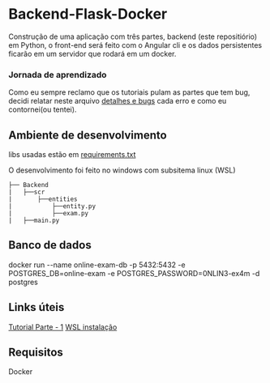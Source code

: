 # Backend-Flask-Docker

Construção de uma aplicação com três partes, backend (este repositiório) em Python, o front-end será feito com o Angular cli e os dados persistentes ficarão em um servidor que rodará em um docker.

### Jornada de aprendizado

Como eu sempre reclamo que os tutoriais pulam as partes que tem bug, decidi relatar neste arquivo [detalhes e bugs](https://github.com/TiagoGIM/Backend-Flask-Docker/blob/dev/detalhes_e_bugs.txt) cada erro e como eu contornei(ou tentei).

## Ambiente de desenvolvimento
libs usadas estão em [requirements.txt](https://github.com/TiagoGIM/Backend-Flask-Docker/blob/dev/requirements.txt)

O desenvolvimento foi feito no windows com subsitema linux (WSL)
```
├── Backend
|   ├──scr
|       ├──entities
|           ├──entity.py
|           ├──exam.py
|   ├──main.py
```

## Banco de dados

docker run --name online-exam-db -p 5432:5432 -e POSTGRES_DB=online-exam -e POSTGRES_PASSWORD=0NLIN3-ex4m -d postgres


## Links úteis

[Tutorial Parte - 1](https://auth0.com/blog/using-python-flask-and-angular-to-build-modern-apps-part-1)
[WSL  instalação](https://docs.microsoft.com/pt-br/windows/wsl/install-win10)

## Requisitos
Docker
